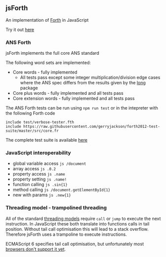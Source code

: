 ## jsForth

An implementation of [Forth](https://en.wikipedia.org/wiki/Forth_(programming_language)) in JavaScript

Try it out [here](https://brendanator.github.io/jsForth/) 

### ANS Forth

jsForth implements the full core ANS standard

The following word sets are implemented:

- Core words - fully implemented
    - All tests pass except some integer multiplication/division edge cases where the ANS spec differs from the results given by the [long](https://github.com/dcodeIO/long.js) package
- Core plus words - fully implemented and all tests pass
- Core extension words - fully implemented and all tests pass

The ANS Forth tests can be run using `npm run test` or in the intepreter with the following Forth code
```
include test/verbose-tester.fth
include https://raw.githubusercontent.com/gerryjackson/forth2012-test-suite/master/src/core.fr
```
The complete test suite is available [here](https://github.com/gerryjackson/forth2012-test-suite/)

### JavaScript interoperability

- global variable access   `js /document`
- array access             `js .0.2`
- property access          `js .name`
- property setting         `js .name!`
- function calling         `js .sin{1}`
- method calling           `js /document.getElementById{1}`
- new with params          `js .new{1}`

### Threading model - trampolined threading

All of the standard [threading models](https://en.wikipedia.org/wiki/Threaded_code#Threading_models) require `call` or `jump` to execute the next instruction. In JavaScript these both translate into functions calls in tail position. Without tail call optimisation this will lead to a stack overflow. Therefore jsForth uses a trampoline to execute instructions.

ECMAScript 6 specifies tail call optimisation, but unfortunately most [browsers don't support it yet](https://kangax.github.io/compat-table/es6/).
